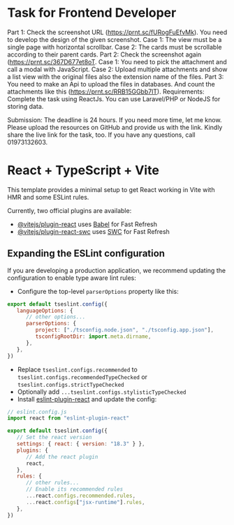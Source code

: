 # Task for Frontend Developer

Part 1: Check the screenshot URL (https://prnt.sc/fURogFuEfvMk). You need to develop the design of the given screenshot.
Case 1: The view must be a single page with horizontal scrollbar.
Case 2: The cards must be scrollable according to their parent cards.
Part 2: Check the screenshot again (https://prnt.sc/367D677et8oT.
Case 1: You need to pick the attachment and call a modal with JavaScript.
Case 2: Upload multiple attachments and show a list view with the original files also the extension name of the files.
Part 3: You need to make an Api to upload the files in databases. And count the attachments like this (https://prnt.sc/RRB15GGbb7lT).
Requirements: Complete the task using ReactJs. You can use Laravel/PHP or NodeJS for storing data.

Submission:
The deadline is 24 hours. If you need more time, let me know.
Please upload the resources on GitHub and provide us with the link.
Kindly share the live link for the task, too.
If you have any questions, call 01973132603.

# React + TypeScript + Vite

This template provides a minimal setup to get React working in Vite with HMR and some ESLint rules.

Currently, two official plugins are available:

-  [@vitejs/plugin-react](https://github.com/vitejs/vite-plugin-react/blob/main/packages/plugin-react/README.md) uses [Babel](https://babeljs.io/) for Fast Refresh
-  [@vitejs/plugin-react-swc](https://github.com/vitejs/vite-plugin-react-swc) uses [SWC](https://swc.rs/) for Fast Refresh

## Expanding the ESLint configuration

If you are developing a production application, we recommend updating the configuration to enable type aware lint rules:

-  Configure the top-level `parserOptions` property like this:

```js
export default tseslint.config({
   languageOptions: {
      // other options...
      parserOptions: {
         project: ["./tsconfig.node.json", "./tsconfig.app.json"],
         tsconfigRootDir: import.meta.dirname,
      },
   },
})
```

-  Replace `tseslint.configs.recommended` to `tseslint.configs.recommendedTypeChecked` or `tseslint.configs.strictTypeChecked`
-  Optionally add `...tseslint.configs.stylisticTypeChecked`
-  Install [eslint-plugin-react](https://github.com/jsx-eslint/eslint-plugin-react) and update the config:

```js
// eslint.config.js
import react from "eslint-plugin-react"

export default tseslint.config({
   // Set the react version
   settings: { react: { version: "18.3" } },
   plugins: {
      // Add the react plugin
      react,
   },
   rules: {
      // other rules...
      // Enable its recommended rules
      ...react.configs.recommended.rules,
      ...react.configs["jsx-runtime"].rules,
   },
})
```
